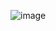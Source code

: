 ![image](https://github.com/bukka5sandhya/MobileSpecificationsPage/assets/133884532/afe3de27-21c6-4d7c-a393-1ce1d87cbcae)
